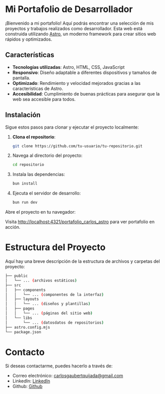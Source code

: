 # Mi Portafolio de Desarrollador

¡Bienvenido a mi portafolio! Aquí podrás encontrar una selección de mis proyectos y trabajos realizados como desarrollador. Esta web está construida utilizando <a href="https://astro.build/" target="_blank">Astro</a>, un moderno framework para crear sitios web rápidos y optimizados.

## Características

- **Tecnologías utilizadas**: Astro, HTML, CSS, JavaScript
- **Responsivo**: Diseño adaptable a diferentes dispositivos y tamaños de pantalla.
- **Optimizado**: Rendimiento y velocidad mejorados gracias a las características de Astro.
- **Accesibilidad**: Cumplimiento de buenas prácticas para asegurar que la web sea accesible para todos.

## Instalación

Sigue estos pasos para clonar y ejecutar el proyecto localmente:

1. **Clona el repositorio**:

   ```bash
   git clone https://github.com/tu-usuario/tu-repositorio.git
   ```

2. Navega al directorio del proyecto:

   ```bash
   cd repositorio
   ```

3. Instala las dependencias:

   ```bash
   bun install
   ```

4. Ejecuta el servidor de desarrollo:

   ```bash
   bun run dev
   ```

Abre el proyecto en tu navegador:

Visita <http://localhost:4321/portafolio_carlos_astro> para ver portafolio en acción.

# Estructura del Proyecto

Aquí hay una breve descripción de la estructura de archivos y carpetas del proyecto:

```bash
├── public
│   └── ... (archivos estáticos)
├── src
│   ├── components
│   │   └── ... (componentes de la interfaz)
│   ├── layouts
│   │   └── ... (diseños y plantillas)
│   ├── pages
│   │   └── ... (páginas del sitio web)
│   └── libs
│       └── ... (datosdatos de repositorios)
├── astro.config.mjs
└── package.json
```

# Contacto

Si deseas contactarme, puedes hacerlo a través de:

- Correo electrónico: <carlosgaubertquijada@gmail.com>
- LinkedIn: [LinkedIn](https://www.linkedin.com/in/carlos-gaub-quijada/)
- Github: [Github](https://github.com/CarlosGaubertQ|)
